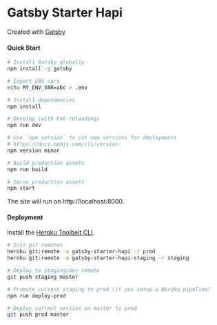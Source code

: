 # Gatsby Starter Hapi

Created with [Gatsby](https://github.com/gatsbyjs/gatsby)

#### Quick Start

```bash
# Install Gatsby globally
npm install -g gatsby

# Export ENV vars
echo MY_ENV_VAR=abc > .env

# Install dependencies
npm install

# Develop (with hot-reloading)
npm run dev

# Use `npm version` to cut new versions for deployments
# https://docs.npmjs.com/cli/version
npm version minor

# Build production assets
npm run build

# Serve production assets
npm start
```

The site will run on http://localhost:8000.

#### Deployment

Install the [Heroku Toolbelt CLI](https://toolbelt.heroku.com/).

```bash
# Init git remotes
heroku git:remote -a gatsby-starter-hapi -r prod
heroku git:remote -a gatsby-starter-hapi-staging -r staging

# Deploy to staging/dev remote
git push staging master

# Promote current staging to prod (if you setup a Heroku pipeline)
npm run deploy-prod

# Deploy current version on master to prod
git push prod master
```
